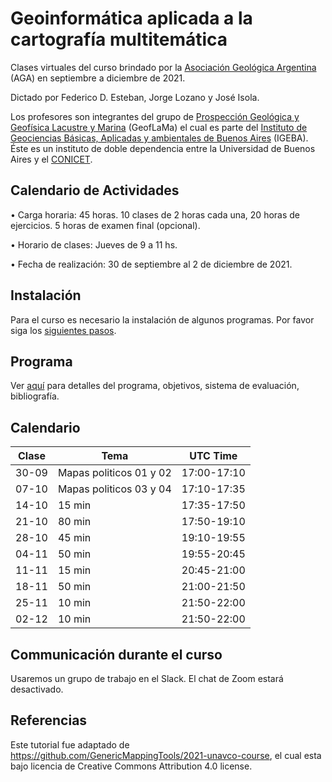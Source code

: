 # Geoinformática aplicada a la cartografía multitemática

Clases virtuales del curso brindado por la [Asociación Geológica Argentina](https://geologica.org.ar/) (AGA) en septiembre a diciembre de 2021.

Dictado por Federico D. Esteban, Jorge Lozano y José Isola.

Los profesores son integrantes del grupo de [Prospección Geológica y Geofísica Lacustre y Marina](https://www.geoflama.ar/) (GeofLaMa) el cual es parte del [Instituto de Geociencias Básicas, Aplicadas y ambientales de Buenos Aires](http://igeba.gl.fcen.uba.ar/) (IGEBA). Éste es un instituto de doble dependencia entre la Universidad de Buenos Aires y el [CONICET](https://www.conicet.gov.ar/).


## Calendario de Actividades

• Carga horaria: 45 horas. 10 clases de 2 horas cada una, 20 horas de ejercicios. 5 horas de examen final (opcional).

• Horario de clases: Jueves de 9 a 11 hs. 

• Fecha de realización: 30 de septiembre al 2 de diciembre de 2021.


## Instalación

Para el curso es necesario la instalación de algunos programas. Por favor siga los [siguientes pasos](https://github.com/Esteban82/AGA-Geoinformatica-2021/blob/main/Instalacion.MD).

## Programa

Ver [aquí](https://github.com/Esteban82/AGA-Geoinformatica-2021/blob/main/Programa.md) para detalles del programa, objetivos, sistema de evaluación, bibliografía.

## Calendario

| **Clase** | **Tema** | **UTC Time** |
|-----------|--------------|--------------|
| 30-09  | Mapas politicos 01 y 02 | 17:00-17:10  |
| 07-10    | Mapas politicos 03 y 04 | 17:10-17:35  |
| 14-10         | 15 min | 17:35-17:50  |
| 21-10    | 80 min |  17:50-19:10  |
| 28-10      | 45 min | 19:10-19:55  |
| 04-11      | 50 min | 19:55-20:45 |
| 11-11         | 15 min |  20:45-21:00  |
| 18-11      | 50 min |  21:00-21:50  |
| 25-11      | 10 min |  21:50-22:00  |
| 02-12      | 10 min |  21:50-22:00  |

## Communicación durante el curso

Usaremos un grupo de trabajo en el Slack. El chat de Zoom estará desactivado.

## Referencias

Este tutorial fue adaptado de https://github.com/GenericMappingTools/2021-unavco-course, el cual esta bajo licencia de Creative Commons Attribution 4.0 license.




